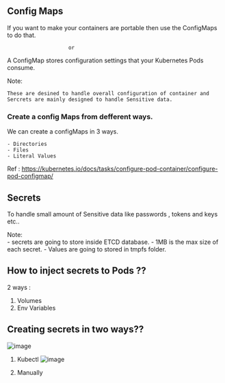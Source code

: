 
## Config Maps

If you want to make your containers are portable then use the ConfigMaps to do that.

                        or
                        
A ConfigMap stores configuration settings that your Kubernetes Pods consume.

Note:  
    
    These are desined to handle overall configuration of container and Sercrets are mainly designed to handle Sensitive data.

### Create a config Maps from defferent ways.

We can create a configMaps in 3 ways.

    - Directories
    - Files
    - Literal Values
    
Ref : https://kubernetes.io/docs/tasks/configure-pod-container/configure-pod-configmap/


## Secrets

To handle small amount of Sensitive data like passwords , tokens and keys etc..

Note:  
    - secrets are going to store inside ETCD database.
    - 1MB is the max size of each secret.
    - Values are going to stored in tmpfs folder.
    
    
## How to inject secrets to Pods ??

2 ways : 

  1. Volumes
  2. Env Variables
  
## Creating secrets in two ways??
  
  ![image](https://github.com/learn-with-devops/devops/blob/master/k8s/kubernetes/images/secrets_keys.PNG)
  
  
  1. Kubectl
  ![image](https://github.com/learn-with-devops/devops/blob/master/k8s/kubernetes/images/ks1.PNG)
  
  2. Manually
  



